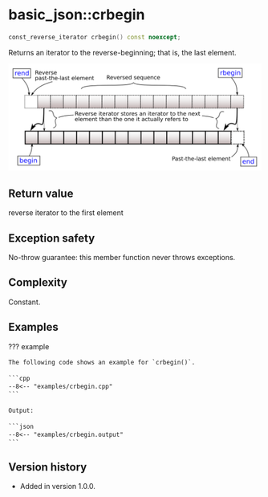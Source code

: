 # basic_json::crbegin

```cpp
const_reverse_iterator crbegin() const noexcept;
```

Returns an iterator to the reverse-beginning; that is, the last element.

![Illustration from cppreference.com](../../images/range-rbegin-rend.svg)

## Return value

reverse iterator to the first element

## Exception safety

No-throw guarantee: this member function never throws exceptions.

## Complexity

Constant.

## Examples

??? example

    The following code shows an example for `crbegin()`.
    
    ```cpp
    --8<-- "examples/crbegin.cpp"
    ```
    
    Output:
    
    ```json
    --8<-- "examples/crbegin.output"
    ```

## Version history

- Added in version 1.0.0.
